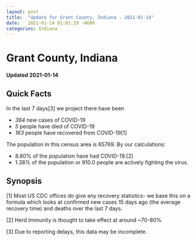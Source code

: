 ```yaml
---
layout: post
title:  "Update for Grant County, Indiana - 2021-01-14"
date:   2021-01-14 01:01:29 -0600
categories: Indiana
---
```


# Grant County, Indiana
#### Updated 2021-01-14

## Quick Facts

In the last 7 days[3] we project there have been
- *364* new cases of COVID-19
- *5* people have died of COVID-19
- *163* people have recovered from COVID-19[1]

The population in this census area is 65769. By our calculations:
- 8.60% of the population have had COVID-19.[2]
- 1.38% of the population or 910.0 people are actively fighting the virus.

## Synopsis




[1] Most US CDC offices do give any recovery statistics- we base this on a formula which looks at confirmed new cases
15 days ago (the average recovery time) and deaths over the last 7 days.

[2] Herd Immunity is thought to take effect at around ~70-80%

[3] Due to reporting delays, this data may be incomplete.
 
    